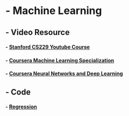 # - Machine Learning
## - Video Resource
#### - [Stanford CS229 Youtube Course](https://www.youtube.com/playlist?list=PLoROMvodv4rMiGQp3WXShtMGgzqpfVfbU)
#### - [Coursera Machine Learning Specialization](https://www.coursera.org/programs/sobma/specializations/machine-learning-introduction?authProvider=bancolombia)
#### - [Coursera Neural Networks and Deep Learning](https://www.coursera.org/programs/sobma/learn/neural-networks-deep-learning?authProvider=bancolombia)


## - Code
#### - [Regression](https://github.com/LamarckLab/026_ML_Regression)
